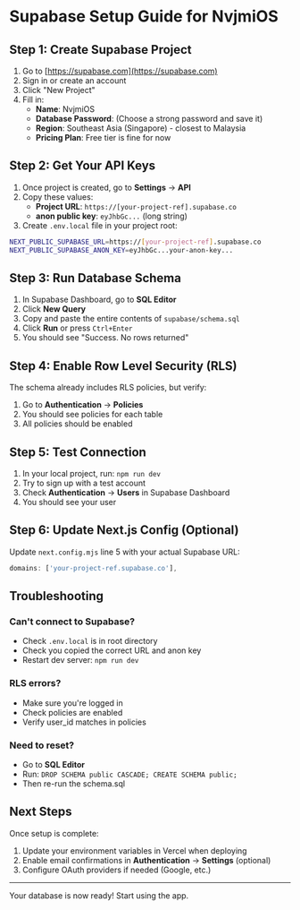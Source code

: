 # Supabase Setup Guide for NvjmiOS

## Step 1: Create Supabase Project

1. Go to [https://supabase.com](https://supabase.com)
2. Sign in or create an account
3. Click "New Project"
4. Fill in:
   - **Name**: NvjmiOS
   - **Database Password**: (Choose a strong password and save it)
   - **Region**: Southeast Asia (Singapore) - closest to Malaysia
   - **Pricing Plan**: Free tier is fine for now

## Step 2: Get Your API Keys

1. Once project is created, go to **Settings** → **API**
2. Copy these values:
   - **Project URL**: `https://[your-project-ref].supabase.co`
   - **anon public key**: `eyJhbGc...` (long string)
3. Create `.env.local` file in your project root:

```bash
NEXT_PUBLIC_SUPABASE_URL=https://[your-project-ref].supabase.co
NEXT_PUBLIC_SUPABASE_ANON_KEY=eyJhbGc...your-anon-key...
```

## Step 3: Run Database Schema

1. In Supabase Dashboard, go to **SQL Editor**
2. Click **New Query**
3. Copy and paste the entire contents of `supabase/schema.sql`
4. Click **Run** or press `Ctrl+Enter`
5. You should see "Success. No rows returned"

## Step 4: Enable Row Level Security (RLS)

The schema already includes RLS policies, but verify:

1. Go to **Authentication** → **Policies**
2. You should see policies for each table
3. All policies should be enabled

## Step 5: Test Connection

1. In your local project, run: `npm run dev`
2. Try to sign up with a test account
3. Check **Authentication** → **Users** in Supabase Dashboard
4. You should see your user

## Step 6: Update Next.js Config (Optional)

Update `next.config.mjs` line 5 with your actual Supabase URL:

```javascript
domains: ['your-project-ref.supabase.co'],
```

## Troubleshooting

### Can't connect to Supabase?
- Check `.env.local` is in root directory
- Check you copied the correct URL and anon key
- Restart dev server: `npm run dev`

### RLS errors?
- Make sure you're logged in
- Check policies are enabled
- Verify user_id matches in policies

### Need to reset?
- Go to **SQL Editor**
- Run: `DROP SCHEMA public CASCADE; CREATE SCHEMA public;`
- Then re-run the schema.sql

## Next Steps

Once setup is complete:
1. Update your environment variables in Vercel when deploying
2. Enable email confirmations in **Authentication** → **Settings** (optional)
3. Configure OAuth providers if needed (Google, etc.)

---

Your database is now ready! Start using the app.

